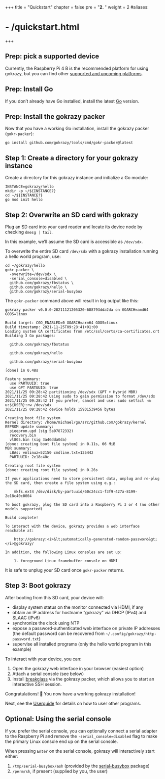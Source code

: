 +++
title = "Quickstart"
chapter = false
pre = "<b>2. </b>"
weight = 2
#aliases:
#  - /quickstart.html
+++

## Prep: pick a supported device

Currently, the Raspberry Pi 4 B is the recommended platform for
using gokrazy, but you can find
other <a href="/platforms/">supported and upcoming platforms</a>.


## Prep: Install Go

If you don’t already have Go installed, install the latest <a href="https://golang.org/dl/">Go</a> version.


## Prep: Install the gokrazy packer

Now that you have a working Go installation, install the gokrazy packer (<code>gokr-packer</code>):

```shell
go install github.com/gokrazy/tools/cmd/gokr-packer@latest
```

## Step 1: Create a directory for your gokrazy instance

Create a directory for this gokrazy instance and initialize a Go module:

```shell
INSTANCE=gokrazy/hello
mkdir -p ~/${INSTANCE?}
cd ~/${INSTANCE?}
go mod init hello
```

## Step 2: Overwrite an SD card with gokrazy

Plug an SD card into your card reader and locate its device node by checking <code>dmesg | tail</code>.

In this example, we’ll assume the SD card is accessible as <code>/dev/sdx</code>.

To overwrite the entire SD card <code>/dev/sdx</code> with a gokrazy installation running a hello world program, use:

```shell
cd ~/gokrazy/hello
gokr-packer \
  -overwrite=/dev/sdx \
  -serial_console=disabled \
  github.com/gokrazy/fbstatus \
  github.com/gokrazy/hello \
  github.com/gokrazy/serial-busybox
```

The <code>gokr-packer</code> command above will result in log output like this:

```text
gokrazy packer v0.0.0-20211121205320-688793dda2da on GOARCH=amd64 GOOS=linux

Build target: CGO_ENABLED=0 GOARCH=arm64 GOOS=linux
Build timestamp: 2021-11-25T09:28:41+01:00
Loading system CA certificates from /etc/ssl/certs/ca-certificates.crt
Building 3 Go packages:

  github.com/gokrazy/fbstatus

  github.com/gokrazy/hello

  github.com/gokrazy/serial-busybox

[done] in 0.48s

Feature summary:
  use PARTUUID: true
  use GPT PARTUUID: true
2021/11/25 09:28:42 partitioning /dev/sdx (GPT + Hybrid MBR)
2021/11/25 09:28:42 Using sudo to gain permission to format /dev/sdx
2021/11/25 09:28:42 If you prefer, cancel and use: sudo setfacl -m u:${USER}:rw /dev/sdx
2021/11/25 09:28:42 device holds 15931539456 bytes

Creating boot file system
Kernel directory: /home/michael/go/src/github.com/gokrazy/kernel
EEPROM update summary:
  pieeprom.upd (sig 5a07872332)
  recovery.bin
  vl805.bin (sig 3a46dda0da)
[done: creating boot file system] in 0.11s, 66 MiB
MBR summary:
  LBAs: vmlinuz=52150 cmdline.txt=135442
  PARTUUID: 2e18c40c

Creating root file system
[done: creating root file system] in 0.26s

If your applications need to store persistent data, unplug and re-plug the SD card, then create a file system using e.g.:

	mkfs.ext4 /dev/disk/by-partuuid/60c24cc1-f3f9-427a-8199-2e18c40c0004

To boot gokrazy, plug the SD card into a Raspberry Pi 3 or 4 (no other models supported)

Build complete!

To interact with the device, gokrazy provides a web interface reachable at:

	http://gokrazy:<i>&lt;automatically-generated-random-password&gt;</i>@gokrazy/

In addition, the following Linux consoles are set up:

	1. foreground Linux framebuffer console on HDMI
```

It is safe to unplug your SD card once <code>gokr-packer</code> returns.

## Step 3: Boot gokrazy


After booting from this SD card, your device will:

* display system status on the monitor connected via HDMI, if any
* obtain an IP address for hostname “gokrazy” via DHCP (IPv4) and SLAAC (IPv6)
* synchronize the clock using NTP
* expose a password-authenticated web interface on private IP addresses<br>
  (the default password can be recovered from <code>~/.config/gokrazy/http-password.txt</code>)
* supervise all installed programs (only the hello world program in this example)


To interact with your device, you can:

1. Open the gokrazy web interface in your browser (easiest option)
1. Attach a serial console (see below)
1. Install [breakglass](https://github.com/gokrazy/breakglass) via the gokrazy packer, which allows you to start an interactive SSH session.

Congratulations! 🎉 You now have a working gokrazy installation!

Next, see the [Userguide](/userguide/) for details on how to user other
programs.

## Optional: Using the serial console

If you prefer the serial console, you can optionally connect a serial adapter to
the Raspberry Pi and remove the <code>-serial_console=disabled</code> flag to
make the primary Linux console end up on the serial console.

When pressing <code>Enter</code> on the serial console, gokrazy will
interactively start either:

1. `/tmp/serial-busybox/ash` (provided by the [serial-busybox](https://github.com/gokrazy/serial-busybox) package)
1. `/perm/sh`, if present (supplied by you, the user)
